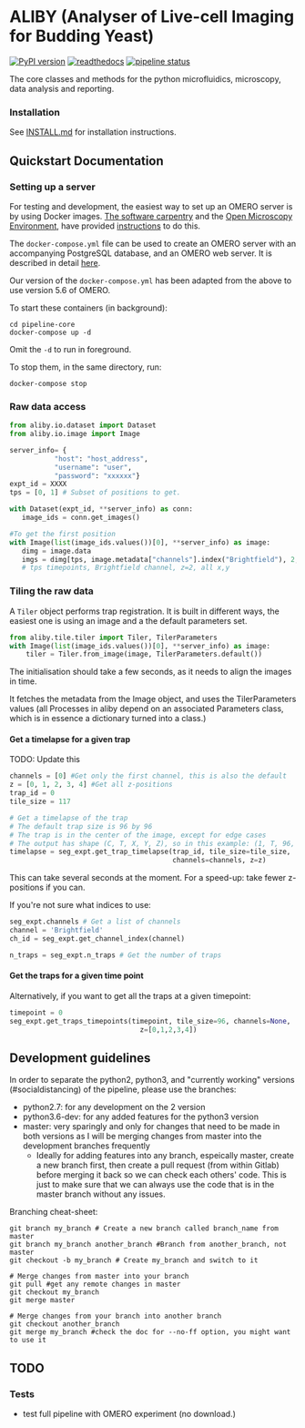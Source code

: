 # ALIBY (Analyser of Live-cell Imaging for Budding Yeast)

[![PyPI version](https://badge.fury.io/py/aliby.svg)](https://badge.fury.io/py/aliby)
[![readthedocs](https://readthedocs.org/projects/aliby/badge/?version=latest)](https://aliby.readthedocs.io/en/latest)
[![pipeline status](https://git.ecdf.ed.ac.uk/swain-lab/aliby/aliby/badges/master/pipeline.svg)](https://git.ecdf.ed.ac.uk/swain-lab/aliby/aliby/-/pipelines)

The core classes and methods for the python microfluidics, microscopy, data analysis and reporting.

### Installation
See [INSTALL.md](./INSTALL.md) for installation instructions.

## Quickstart Documentation
### Setting up a server
For testing and development, the easiest way to set up an OMERO server is by
using Docker images. 
[The software carpentry](https://software-carpentry.org/) and the [Open
 Microscopy Environment](https://www.openmicroscopy.org), have provided
[instructions](https://ome.github.io/training-docker/) to do this.

The `docker-compose.yml` file can be used to create an OMERO server with an
accompanying PostgreSQL database, and an OMERO web server.
It is described in detail 
[here](https://ome.github.io/training-docker/12-dockercompose/).

Our version of the `docker-compose.yml` has been adapted from the above to
use version 5.6 of OMERO.

To start these containers (in background):
```shell script
cd pipeline-core
docker-compose up -d
```
Omit the `-d` to run in foreground.

To stop them, in the same directory, run:
```shell script
docker-compose stop
```

### Raw data access

 ```python
from aliby.io.dataset import Dataset
from aliby.io.image import Image

server_info= {
            "host": "host_address",
            "username": "user",
            "password": "xxxxxx"}
expt_id = XXXX
tps = [0, 1] # Subset of positions to get.

with Dataset(expt_id, **server_info) as conn:
    image_ids = conn.get_images()

#To get the first position
with Image(list(image_ids.values())[0], **server_info) as image:
    dimg = image.data
    imgs = dimg[tps, image.metadata["channels"].index("Brightfield"), 2, ...].compute()
    # tps timepoints, Brightfield channel, z=2, all x,y
```
 
### Tiling the raw data

A `Tiler` object performs trap registration. It is built in different ways, the easiest one is using an image and a the default parameters set.

```python
from aliby.tile.tiler import Tiler, TilerParameters
with Image(list(image_ids.values())[0], **server_info) as image:
    tiler = Tiler.from_image(image, TilerParameters.default())
```

The initialisation should take a few seconds, as it needs to align the images
in time. 

It fetches the metadata from the Image object, and uses the TilerParameters values (all Processes in aliby depend on an associated Parameters class, which is in essence a dictionary turned into a class.)

#### Get a timelapse for a given trap
TODO: Update this
```python
channels = [0] #Get only the first channel, this is also the default
z = [0, 1, 2, 3, 4] #Get all z-positions
trap_id = 0
tile_size = 117

# Get a timelapse of the trap
# The default trap size is 96 by 96
# The trap is in the center of the image, except for edge cases
# The output has shape (C, T, X, Y, Z), so in this example: (1, T, 96, 96, 5)
timelapse = seg_expt.get_trap_timelapse(trap_id, tile_size=tile_size, 
                                        channels=channels, z=z)
```

This can take several seconds at the moment.
For a speed-up: take fewer z-positions if you can.

If you're not sure what indices to use:
```python
seg_expt.channels # Get a list of channels
channel = 'Brightfield'
ch_id = seg_expt.get_channel_index(channel)

n_traps = seg_expt.n_traps # Get the number of traps 
```

#### Get the traps for a given time point
Alternatively, if you want to get all the traps at a given timepoint:

```python
timepoint = 0
seg_expt.get_traps_timepoints(timepoint, tile_size=96, channels=None, 
                                z=[0,1,2,3,4])
```

## Development guidelines
In order to separate the python2, python3, and "currently working" versions 
(\#socialdistancing) of the pipeline, please use the branches:
* python2.7: for any development on the 2 version
* python3.6-dev: for any added features for the python3 version
* master: very sparingly and only for changes that need to be made in both
 versions as I will be merging changes from master into the development
 branches frequently
    * Ideally for adding features into any branch, espeically master, create
     a new branch first, then create a pull request (from within Gitlab) before 
     merging it back so we can check each others' code. This is just to make
     sure that we can always use the code that is in the master branch without
     any issues.
 
Branching cheat-sheet:
```git
git branch my_branch # Create a new branch called branch_name from master
git branch my_branch another_branch #Branch from another_branch, not master
git checkout -b my_branch # Create my_branch and switch to it

# Merge changes from master into your branch
git pull #get any remote changes in master
git checkout my_branch
git merge master

# Merge changes from your branch into another branch
git checkout another_branch
git merge my_branch #check the doc for --no-ff option, you might want to use it
```

## TODO
### Tests
* test full pipeline with OMERO experiment (no download.)

